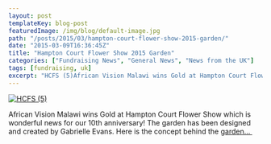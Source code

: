 ```yaml
---
layout: post
templateKey: blog-post
featuredImage: /img/blog/default-image.jpg
path: "/posts/2015/03/hampton-court-flower-show-2015-garden/"
date: "2015-03-09T16:36:45Z"
title: "Hampton Court Flower Show 2015 Garden"
categories: ["Fundraising News", "General News", "News from the UK"]
tags: [fundraising, uk]
excerpt: "HCFS (5)African Vision Malawi wins Gold at Hampton Court Flower Show which is wonderful news for ou..."
---
```


[![HCFS (5)](https://f000.backblazeb2.com/file/avm-wp-uploads/2015/06/HCFS-5-300x224.jpg)](https://f000.backblazeb2.com/file/avm-wp-uploads/2015/06/HCFS-5.jpg)

African Vision Malawi wins Gold at Hampton Court Flower Show which is wonderful news for our 10th anniversary! The garden has been designed and created by Gabrielle Evans. Here is the concept behind the [garden… ](https://www.africanvision.org.uk/garden/ "Hampton Court Flower Show 2015 Garden")